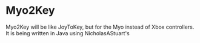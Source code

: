 Myo2Key
=======
Myo2Key will be like JoyToKey, but for the Myo instead of Xbox controllers. It is being written in Java using NicholasAStuart's 
